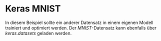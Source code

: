 # Keras MNIST

In diesem Beispiel sollte ein anderer Datensatz in einem eigenen Modell trainiert und optimiert werden. Der *MNIST*-Datensatz kann ebenfalls über *keras.datasets* geladen werden. 
